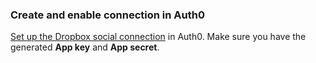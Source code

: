 ### Create and enable connection in Auth0
[Set up the Dropbox social connection](https://auth0.com/docs/dashboard/guides/connections/set-up-connections-social) in Auth0. Make sure you have the generated **App key** and **App secret**.
